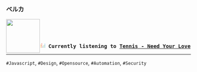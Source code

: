 ### ベルカ
<div align="center">
<kbd>
<a href="https://www.youtube.com/results?search_query=Tennis+Need+Your+Love" target="_blank">
    <img align="left" width="92" height="92" src="https:&#x2F;&#x2F;lastfm.freetls.fastly.net&#x2F;i&#x2F;u&#x2F;174s&#x2F;47fbd156883d32518f4360e71bde2384.jpg">
</a>
</br></br></br>
<b><p align="center"><img height="14" width="14" src=https:&#x2F;&#x2F;github.com&#x2F;BelkaDev&#x2F;BelkaDev&#x2F;blob&#x2F;master&#x2F;assets&#x2F;listening4.png?raw&#x3D;true> Currently listening to <a href="https://www.youtube.com/results?search_query=Tennis+Need+Your+Love" target="_blank">Tennis  - Need Your Love</a> </b></p>
</kbd>
</div>

---

`#Javascript`, `#Design`, `#Opensource`, `#Automation`, `#Security`
